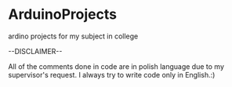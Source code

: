 # ArduinoProjects
ardino projects for my subject in college

--DISCLAIMER--

All of the comments done in code are in polish language due to my supervisor's request.
I always try to write code only in English.:)
